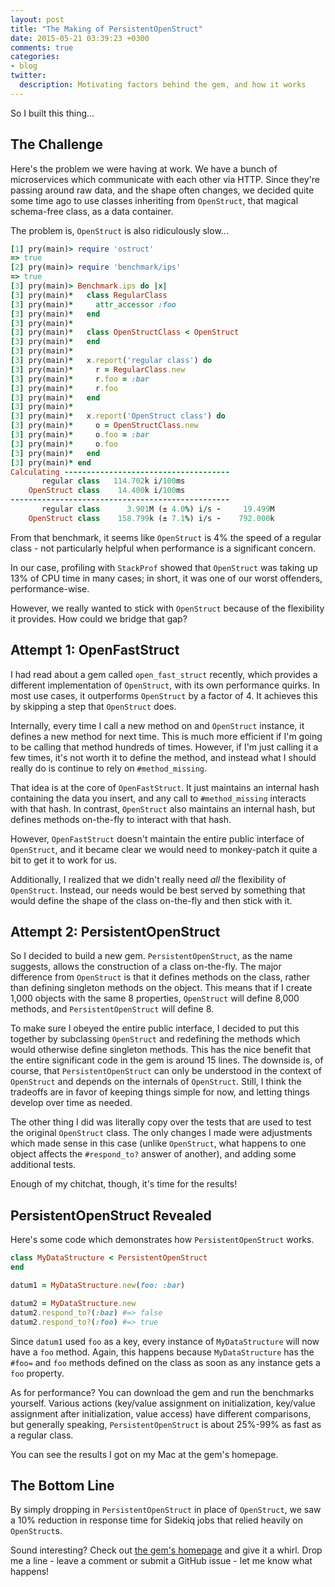 ```yaml
---
layout: post
title: "The Making of PersistentOpenStruct"
date: 2015-05-21 03:39:23 +0300
comments: true
categories:
- blog
twitter:
  description: Motivating factors behind the gem, and how it works
---
```


So I built this thing...

## The Challenge

Here's the problem we were having at work.  We have a bunch of microservices
which communicate with each other via HTTP.  Since they're passing around raw
data, and the shape often changes, we decided quite some time ago to use classes
inheriting from `OpenStruct`, that magical schema-free class, as a data container.

The problem is, `OpenStruct` is also ridiculously slow...

<!-- more -->

``` ruby
[1] pry(main)> require 'ostruct'
=> true
[2] pry(main)> require 'benchmark/ips'
=> true
[3] pry(main)> Benchmark.ips do |x|
[3] pry(main)*   class RegularClass
[3] pry(main)*     attr_accessor :foo
[3] pry(main)*   end
[3] pry(main)*
[3] pry(main)*   class OpenStructClass < OpenStruct
[3] pry(main)*   end
[3] pry(main)*
[3] pry(main)*   x.report('regular class') do
[3] pry(main)*     r = RegularClass.new
[3] pry(main)*     r.foo = :bar
[3] pry(main)*     r.foo
[3] pry(main)*   end
[3] pry(main)*
[3] pry(main)*   x.report('OpenStruct class') do
[3] pry(main)*     o = OpenStructClass.new
[3] pry(main)*     o.foo = :bar
[3] pry(main)*     o.foo
[3] pry(main)*   end
[3] pry(main)* end
Calculating -------------------------------------
       regular class   114.702k i/100ms
    OpenStruct class    14.400k i/100ms
-------------------------------------------------
       regular class      3.901M (± 4.0%) i/s -     19.499M
    OpenStruct class    158.799k (± 7.1%) i/s -    792.000k
```

From that benchmark, it seems like `OpenStruct` is 4% the speed of a regular
class - not particularly helpful when performance is a significant concern.

In our case, profiling with `StackProf` showed that `OpenStruct` was taking up
13% of CPU time in many cases; in short, it was one of our worst offenders,
performance-wise.

However, we really wanted to stick with `OpenStruct` because of the flexibility
it provides.  How could we bridge that gap?

## Attempt 1: OpenFastStruct

I had read about a gem called `open_fast_struct` recently, which provides a
different implementation of `OpenStruct`, with its own performance quirks.  In
most use cases, it outperforms `OpenStruct` by a factor of 4.  It achieves this
by skipping a step that `OpenStruct` does.

Internally, every time I call a new method on and `OpenStruct` instance, it
defines a new method for next time.  This is much more efficient if I'm going to
be calling that method hundreds of times.  However, if I'm just calling it a few
times, it's not worth it to define the method, and instead what I should really
do is continue to rely on `#method_missing`.

That idea is at the core of `OpenFastStruct`.  It just maintains an internal
hash containing the data you insert, and any call to `#method_missing` interacts
with that hash.  In contrast, `OpenStruct` also maintains an internal hash, but
defines methods on-the-fly to interact with that hash.

However, `OpenFastStruct` doesn't maintain the entire public interface of
`OpenStruct`, and it became clear we would need to monkey-patch it quite a bit
to get it to work for us.

Additionally, I realized that we didn't really need _all_ the flexibility of
`OpenStruct`.  Instead, our needs would be best served by something that would
define the shape of the class on-the-fly and then stick with it.

## Attempt 2: PersistentOpenStruct

So I decided to build a new gem.  `PersistentOpenStruct`, as the name suggests,
allows the construction of a class on-the-fly.  The major difference from
`OpenStruct` is that it defines methods on the class, rather than defining
singleton methods on the object.  This means that if I create 1,000 objects with
the same 8 properties, `OpenStruct` will define 8,000 methods, and
`PersistentOpenStruct` will define 8.

To make sure I obeyed the entire public interface, I decided to put this
together by subclassing `OpenStruct` and redefining the methods which would
otherwise define singleton methods.  This has the nice benefit that the entire
significant code in the gem is around 15 lines.  The downside is, of course,
that `PersistentOpenStruct` can only be understood in the context of
`OpenStruct` and depends on the internals of `OpenStruct`.  Still, I think the
tradeoffs are in favor of keeping things simple for now, and letting things
develop over time as needed.

The other thing I did was literally copy over the tests that are used to test
the original `OpenStruct` class.  The only changes I made were adjustments which
made sense in this case (unlike `OpenStruct`, what happens to one object affects
the `#respond_to?` answer of another), and adding some additional tests.

Enough of my chitchat, though, it's time for the results!

## PersistentOpenStruct Revealed

Here's some code which demonstrates how `PersistentOpenStruct` works.

``` ruby
class MyDataStructure < PersistentOpenStruct
end

datum1 = MyDataStructure.new(foo: :bar)

datum2 = MyDataStructure.new
datum2.respond_to?(:baz) #=> false
datum2.respond_to?(:foo) #=> true
```

Since `datum1` used `foo` as a key, every instance of `MyDataStructure` will
now have a `foo` method.  Again, this happens because `MyDataStructure` has the
`#foo=` and `foo` methods defined on the class as soon as any instance gets a
`foo` property.

As for performance?  You can download the gem and run the benchmarks yourself.
Various actions (key/value assignment on initialization, key/value assignment
after initialization, value access) have different comparisons, but generally
speaking, `PersistentOpenStruct` is about 25%-99% as fast as a regular class.

You can see the results I got on my Mac at the gem's homepage.

## The Bottom Line

By simply dropping in `PersistentOpenStruct` in place of `OpenStruct`, we saw a
10% reduction in response time for Sidekiq jobs that relied heavily on
`OpenStruct`s.

Sound interesting?  Check out
[the gem's homepage](http://github.com/amcaplan/persistent_open_struct) and give
it a whirl.  Drop me a line - leave a comment or submit a GitHub issue - let me
know what happens!
